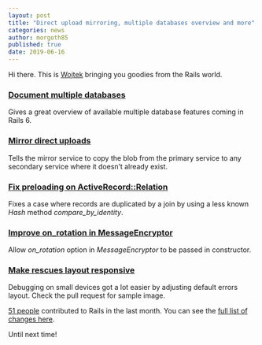 ```yaml
---
layout: post
title: "Direct upload mirroring, multiple databases overview and more"
categories: news
author: morgoth85
published: true
date: 2019-06-16
---
```


Hi there. This is [Wojtek](https://twitter.com/morgoth85) bringing you goodies from the Rails world.

### [Document multiple databases](https://github.com/rails/rails/pull/36389)

Gives a great overview of available multiple database features coming in Rails 6.

### [Mirror direct uploads](https://github.com/rails/rails/pull/36312)

Tells the mirror service to copy the blob from the primary service to any secondary service where it doesn’t already exist.

### [Fix preloading on ActiveRecord::Relation](https://github.com/rails/rails/pull/36429)

Fixes a case where records are duplicated by a join by using a less known _Hash_ method _compare\_by\_identity_.

### [Improve on_rotation in MessageEncryptor](https://github.com/rails/rails/pull/36270)

Allow _on\_rotation_ option in _MessageEncryptor_ to be passed in constructor.

### [Make rescues layout responsive](https://github.com/rails/rails/pull/36306)

Debugging on small devices got a lot easier by adjusting default errors layout. Check the pull request for sample image.

[51 people](https://contributors.rubyonrails.org/contributors/in-time-window/20190519-20190614) contributed to Rails in the last month. You can see the [full list of changes here](https://github.com/rails/rails/compare/master@%7B2019-05-19%7D...@%7B2019-06-14%7D).  
  
Until next time!
